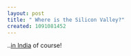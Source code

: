 ```yaml
--- 
layout: post
title: " Where is the Silicon Valley?"
created: 1091081452
---
```

..<a href="http://news.com.com/Is+Bangalore+bigger+than+Silicon+Valley%3F/2100-1022_3-5287616.html">in India</a> of course!
